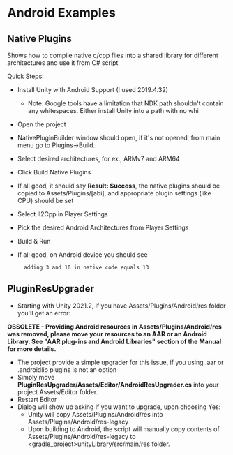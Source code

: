 # Android Examples

## Native Plugins

Shows how to compile native c/cpp files into a shared library for different architectures and use it from C# script

Quick Steps:
* Install Unity with Android Support (I used 2019.4.32)
	* Note: Google tools have a limitation that NDK path shouldn't contain any whitespaces. Either install Unity into a path with no whi
* Open the project 
* NativePluginBuilder window should open, if it's not opened, from main menu go to Plugins->Build.
* Select desired architectures, for ex., ARMv7 and ARM64
* Click Build Native Plugins
* If all good, it should say **Result: Success**, the native plugins should be copied to Assets/Plugins/[abi], and appropriate plugin settings (like CPU) should be set
* Select Il2Cpp in Player Settings
* Pick the desired Android Architectures from Player Settings
* Build & Run
* If all good, on Android device you should see 

		adding 3 and 10 in native code equals 13

## PluginResUpgrader
* Starting with Unity 2021.2, if you have Assets/Plugins/Android/res folder you'll get an error:

 **OBSOLETE - Providing Android resources in Assets/Plugins/Android/res was removed, please move your resources to an AAR or an Android Library. See "AAR plug-ins and Android Libraries" section of the Manual for more details.**

 * The project provide a simple upgrader for this issue, if you using .aar or .androidlib plugins is not an option
 * Simply move **PluginResUpgrader/Assets/Editor/AndroidResUpgrader.cs** into your project Assets/Editor folder.
 * Restart Editor
 * Dialog will show up asking if you want to upgrade, upon choosing Yes:
     * Unity will copy Assets/Plugins/Android/res into Assets/Plugins/Android/res-legacy
     * Upon building to Android, the script will manually copy contents of Assets/Plugins/Android/res-legacy to <gradle_project>unityLibrary/src/main/res folder.


